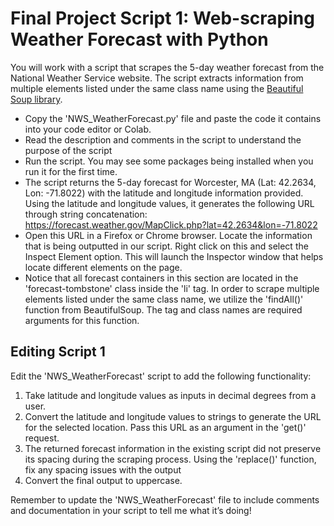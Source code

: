 # Final Project Script 1: Web-scraping Weather Forecast with Python
You will work with a script that scrapes the 5-day weather forecast from the National Weather Service website. The script extracts information from multiple elements listed under the same class name using the [Beautiful Soup library](https://www.crummy.com/software/BeautifulSoup/bs4/doc/).

* Copy the 'NWS_WeatherForecast.py' file and paste the code it contains into your code editor or Colab.
* Read the description and comments in the script to understand the purpose of the script
* Run the script. You may see some packages being installed when you run it for the first time.
* The script returns the 5-day forecast for Worcester, MA (Lat: 42.2634, Lon: -71.8022) with the latitude and longitude information provided. Using the latitude and longitude values, it generates the following URL through string concatenation: https://forecast.weather.gov/MapClick.php?lat=42.2634&lon=-71.8022
* Open this URL in a Firefox or Chrome browser. Locate the information that is being outputted in our script. Right click on this and select the Inspect Element option. This will launch the Inspector window that helps locate different elements on the page.
* Notice that all forecast containers in this section are located in the 'forecast-tombstone' class inside the 'li' tag. In order to scrape multiple elements listed under the same class name, we utilize the 'findAll()' function from BeautifulSoup. The tag and class names are required arguments for this function.

## Editing Script 1
Edit the 'NWS_WeatherForecast' script to add the following functionality:

1. Take latitude and longitude values as inputs in decimal degrees from a user.
2. Convert the latitude and longitude values to strings to generate the URL for the selected location. Pass this URL as an argument in the 'get()' request.
3. The returned forecast information in the existing script did not preserve its spacing during the scraping process. Using the 'replace()' function, fix any spacing issues with the output
4. Convert the final output to uppercase.

Remember to update the 'NWS_WeatherForecast' file to include comments and documentation in your script to tell me what it’s doing!
